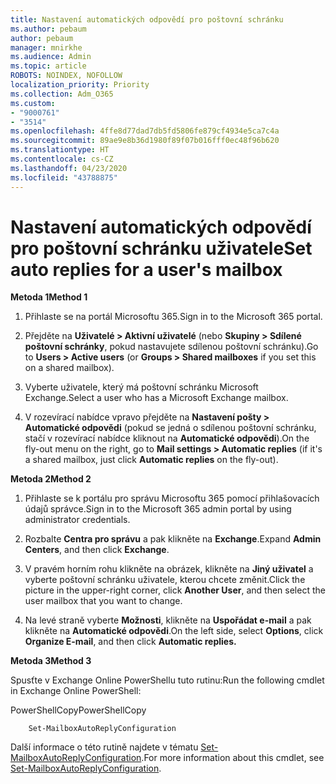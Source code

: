 ```yaml
---
title: Nastavení automatických odpovědí pro poštovní schránku
ms.author: pebaum
author: pebaum
manager: mnirkhe
ms.audience: Admin
ms.topic: article
ROBOTS: NOINDEX, NOFOLLOW
localization_priority: Priority
ms.collection: Adm_O365
ms.custom:
- "9000761"
- "3514"
ms.openlocfilehash: 4ffe8d77dad7db5fd5806fe879cf4934e5ca7c4a
ms.sourcegitcommit: 89ae9e8b36d1980f89f07b016fff0ec48f96b620
ms.translationtype: HT
ms.contentlocale: cs-CZ
ms.lasthandoff: 04/23/2020
ms.locfileid: "43788875"
---
```

# <a name="set-auto-replies-for-a-users-mailbox"></a><span data-ttu-id="dd179-102">Nastavení automatických odpovědí pro poštovní schránku uživatele</span><span class="sxs-lookup"><span data-stu-id="dd179-102">Set auto replies for a user's mailbox</span></span>

<span data-ttu-id="dd179-103">**Metoda 1**</span><span class="sxs-lookup"><span data-stu-id="dd179-103">**Method 1**</span></span>

1. <span data-ttu-id="dd179-104">Přihlaste se na portál Microsoftu 365.</span><span class="sxs-lookup"><span data-stu-id="dd179-104">Sign in to the Microsoft 365 portal.</span></span>

2. <span data-ttu-id="dd179-105">Přejděte na **Uživatelé > Aktivní uživatelé** (nebo **Skupiny > Sdílené poštovní schránky**, pokud nastavujete sdílenou poštovní schránku).</span><span class="sxs-lookup"><span data-stu-id="dd179-105">Go to **Users > Active users** (or **Groups > Shared mailboxes** if you set this on a shared mailbox).</span></span>

3. <span data-ttu-id="dd179-106">Vyberte uživatele, který má poštovní schránku Microsoft Exchange.</span><span class="sxs-lookup"><span data-stu-id="dd179-106">Select a user who has a Microsoft Exchange mailbox.</span></span>

4. <span data-ttu-id="dd179-107">V rozevírací nabídce vpravo přejděte na **Nastavení pošty > Automatické odpovědi** (pokud se jedná o sdílenou poštovní schránku, stačí v rozevírací nabídce kliknout na **Automatické odpovědi**).</span><span class="sxs-lookup"><span data-stu-id="dd179-107">On the fly-out menu on the right, go to **Mail settings > Automatic replies** (if it's a shared mailbox, just click **Automatic replies** on the fly-out).</span></span>

<span data-ttu-id="dd179-108">**Metoda 2**</span><span class="sxs-lookup"><span data-stu-id="dd179-108">**Method 2**</span></span>

1. <span data-ttu-id="dd179-109">Přihlaste se k portálu pro správu Microsoftu 365 pomocí přihlašovacích údajů správce.</span><span class="sxs-lookup"><span data-stu-id="dd179-109">Sign in to the Microsoft 365 admin portal by using administrator credentials.</span></span>

2. <span data-ttu-id="dd179-110">Rozbalte **Centra pro správu** a pak klikněte na **Exchange**.</span><span class="sxs-lookup"><span data-stu-id="dd179-110">Expand **Admin Centers**, and then click **Exchange**.</span></span>

3. <span data-ttu-id="dd179-111">V pravém horním rohu klikněte na obrázek, klikněte na **Jiný uživatel** a vyberte poštovní schránku uživatele, kterou chcete změnit.</span><span class="sxs-lookup"><span data-stu-id="dd179-111">Click the picture in the upper-right corner, click **Another User**, and then select the user mailbox that you want to change.</span></span>

4. <span data-ttu-id="dd179-112">Na levé straně vyberte **Možnosti**, klikněte na **Uspořádat e-mail** a pak klikněte na **Automatické odpovědi**.</span><span class="sxs-lookup"><span data-stu-id="dd179-112">On the left side, select **Options**, click **Organize E-mail**, and then click **Automatic replies.**</span></span>

<span data-ttu-id="dd179-113">**Metoda 3**</span><span class="sxs-lookup"><span data-stu-id="dd179-113">**Method 3**</span></span>

<span data-ttu-id="dd179-114">Spusťte v Exchange Online PowerShellu tuto rutinu:</span><span class="sxs-lookup"><span data-stu-id="dd179-114">Run the following cmdlet in Exchange Online PowerShell:</span></span>

<span data-ttu-id="dd179-115">PowerShellCopy</span><span class="sxs-lookup"><span data-stu-id="dd179-115">PowerShellCopy</span></span>

```
    Set-MailboxAutoReplyConfiguration
```

<span data-ttu-id="dd179-116">Další informace o této rutině najdete v tématu [Set-MailboxAutoReplyConfiguration](https://docs.microsoft.com/powershell/module/exchange/mailboxes/set-mailboxautoreplyconfiguration).</span><span class="sxs-lookup"><span data-stu-id="dd179-116">For more information about this cmdlet, see [Set-MailboxAutoReplyConfiguration](https://docs.microsoft.com/powershell/module/exchange/mailboxes/set-mailboxautoreplyconfiguration).</span></span>
